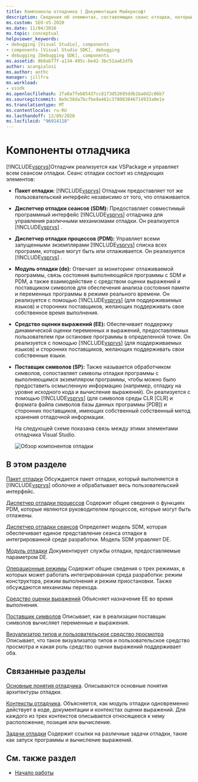 ```yaml
---
title: Компоненты отладчика | Документация Майкрософт
description: Сведения об элементах, составляющих сеанс отладки, который управляется отладчиком Visual Studio и реализуется в виде VSPackage.
ms.custom: SEO-VS-2020
ms.date: 11/04/2016
ms.topic: conceptual
helpviewer_keywords:
- debugging [Visual Studio], components
- components [Visual Studio SDK], debugging
- debugging [Debugging SDK], components
ms.assetid: 8b8ab77f-a134-495c-be42-3bc51aa62dfb
author: acangialosi
ms.author: anthc
manager: jillfra
ms.workload:
- vssdk
ms.openlocfilehash: 2fa0a7feb85437cc8173d52695ddb1ba0d2c06b7
ms.sourcegitcommit: 8e9c38da7bcfbe9a461c378083846714933a0e1e
ms.translationtype: MT
ms.contentlocale: ru-RU
ms.lasthandoff: 12/09/2020
ms.locfileid: "96914118"
---
```

# <a name="debugger-components"></a>Компоненты отладчика
[!INCLUDE[vsprvs](../../code-quality/includes/vsprvs_md.md)]Отладчик реализуется как VSPackage и управляет всем сеансом отладки. Сеанс отладки состоит из следующих элементов:

- **Пакет отладки:** [!INCLUDE[vsprvs](../../code-quality/includes/vsprvs_md.md)] Отладчик предоставляет тот же пользовательский интерфейс независимо от того, что отлаживается.

- **Диспетчер отладки сеансов (SDM):** Предоставляет совместимый программный интерфейс [!INCLUDE[vsprvs](../../code-quality/includes/vsprvs_md.md)] отладчика для управления различными механизмами отладки. Он реализуется [!INCLUDE[vsprvs](../../code-quality/includes/vsprvs_md.md)] .

- **Диспетчер отладки процессов (PDM):** Управляет всеми запущенными экземплярами [!INCLUDE[vsprvs](../../code-quality/includes/vsprvs_md.md)] списка всех программ, которые могут быть или отлаживается. Он реализуется [!INCLUDE[vsprvs](../../code-quality/includes/vsprvs_md.md)] .

- **Модуль отладки (de):** Отвечает за мониторинг отлаживаемой программы, связь состояния выполняющейся программы с SDM и PDM, а также взаимодействие с средством оценки выражений и поставщиком символов для обеспечения анализа состояния памяти и переменных программы в режиме реального времени. Он реализуется с помощью [!INCLUDE[vsprvs](../../code-quality/includes/vsprvs_md.md)] (для поддерживаемых языков) и сторонних поставщиков, желающих поддерживать свое собственное время выполнения.

- **Средство оценки выражений (EE):** Обеспечивает поддержку динамической оценки переменных и выражений, предоставляемых пользователем при остановке программы в определенной точке. Он реализуется с помощью [!INCLUDE[vsprvs](../../code-quality/includes/vsprvs_md.md)] (для поддерживаемых языков) и сторонних поставщиков, желающих поддерживать свои собственные языки.

- **Поставщик символов (SP):** Также называется обработчиком символов, сопоставляет символы отладки программы с выполняющимся экземпляром программы, чтобы можно было предоставить осмысленную информацию (например, отладку на уровне исходного кода и вычисление выражений). Он реализуется с помощью [!INCLUDE[vsprvs](../../code-quality/includes/vsprvs_md.md)] (для символов среды CLR [CLR] и формата файла символов базы данных программы [PDB]) и сторонних поставщиков, имеющих собственный собственный метод хранения отладочной информации.

  На следующей схеме показана связь между этими элементами отладчика Visual Studio.

  ![Обзор компонентов отладки](../../extensibility/debugger/media/dbugcompovrview.gif "дбугкомповрвиев")

## <a name="in-this-section"></a>В этом разделе
 [Пакет отладки](../../extensibility/debugger/debug-package.md) Обсуждается пакет отладки, который выполняется в [!INCLUDE[vsprvs](../../code-quality/includes/vsprvs_md.md)] оболочке и обрабатывает весь пользовательский интерфейс.

 [Диспетчер отладки процессов](../../extensibility/debugger/process-debug-manager.md) Содержит общие сведения о функциях PDM, которые являются руководителем процессов, которые могут быть отлажены.

 [Диспетчер отладки сеансов](../../extensibility/debugger/session-debug-manager.md) Определяет модель SDM, которая обеспечивает единое представление сеанса отладки в интегрированной среде разработки. Модель SDM управляет DE.

 [Модуль отладки](../../extensibility/debugger/debug-engine.md) Документирует службы отладки, предоставляемые параметром DE.

 [Операционные режимы](../../extensibility/debugger/operational-modes.md) Содержит общие сведения о трех режимах, в которых может работать интегрированная среда разработки: режим конструктора, режим выполнения и режим приостановки. Также обсуждаются механизмы перехода.

 [Средство оценки выражений](../../extensibility/debugger/expression-evaluator.md) Объясняет назначение EE во время выполнения.

 [Поставщик символов](../../extensibility/debugger/symbol-provider.md) Описывает, как в реализации поставщик символов вычисляет переменные и выражения.

 [Визуализатор типов и пользовательское средство просмотра](../../extensibility/debugger/type-visualizer-and-custom-viewer.md) Описывает, что такое визуализатор типов и пользовательское средство просмотра и какая роль средство оценки выражений поддерживает оба.

## <a name="related-sections"></a>Связанные разделы
 [Основные понятия отладчика](../../extensibility/debugger/debugger-concepts.md). Описываются основные понятия архитектуры отладки.

 [Контексты отладчика](../../extensibility/debugger/debugger-contexts.md). Объясняется, как модуль отладки одновременно действует в коде, документации и контекстах оценки выражений. Для каждого из трех контекстов описывается относящееся к нему расположение, позиция или вычисление.

 [Задачи отладки](../../extensibility/debugger/debugging-tasks.md) Содержит ссылки на различные задачи отладки, такие как запуск программы и вычисление выражений.

## <a name="see-also"></a>См. также раздел
- [Начало работы](../../extensibility/debugger/getting-started-with-debugger-extensibility.md)
